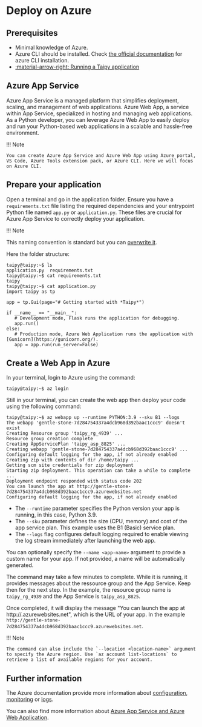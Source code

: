 # Deploy on Azure

## Prerequisites

- Minimal knowledge of Azure.
- Azure CLI should be installed. Check [the official documentation](https://learn.microsoft.com/en-us/cli/azure/install-azure-cli) for azure CLI installation.
- [:material-arrow-right: Running a Taipy application](../../run/index.md)


## Azure App Service

Azure App Service is a managed platform that simplifies deployment, scaling, and management of web applications. Azure Web App, a service within App Service, specialized in hosting and managing web applications. As a Python developer, you can leverage Azure Web App to easily deploy and run your Python-based web applications in a scalable and hassle-free environment.

!!! Note

    You can create Azure App Service and Azure Web App using Azure portal, VS Code, Azure Tools extension pack, or Azure CLI. Here we will focus on Azure CLI.

## Prepare your application

Open a terminal and go in the application folder. Ensure you have a `requirements.txt` file listing the required dependencies and your entrypoint Python file named `app.py` or `application.py`. These files are crucial for Azure App Service to correctly deploy your application.

!!! Note

   This naming convention is standard but you can [overwrite it](https://learn.microsoft.com/en-us/azure/app-service/configure-language-python).

Here the folder structure:
```shell
taipy@taipy:~$ ls
application.py  requirements.txt
taipy@taipy:~$ cat requirements.txt
taipy
taipy@taipy:~$ cat application.py
import taipy as tp

app = tp.Gui(page="# Getting started with *Taipy*")

if __name__ == "__main__":
   # Development mode, Flask runs the application for debugging.
   app.run()
else:
   # Production mode, Azure Web Application runs the application with [Gunicorn](https://gunicorn.org/).
   app = app.run(run_server=False)
```

## Create a Web App in Azure

In your terminal, login to Azure using the command:
```shell
taipy@taipy:~$ az login
```

Still in your terminal, you can create the web app then deploy your code using the following command:
```shell
taipy@taipy:~$ az webapp up --runtime PYTHON:3.9 --sku B1 --logs
The webapp 'gentle-stone-7d284754337a4dcb968d392baac1ccc9' doesn't exist
Creating Resource group 'taipy_rg_4939' ...
Resource group creation complete
Creating AppServicePlan 'taipy_asp_8825' ...
Creating webapp 'gentle-stone-7d284754337a4dcb968d392baac1ccc9' ...
Configuring default logging for the app, if not already enabled
Creating zip with contents of dir /home/taipy ...
Getting scm site credentials for zip deployment
Starting zip deployment. This operation can take a while to complete ...
Deployment endpoint responded with status code 202
You can launch the app at http://gentle-stone-7d284754337a4dcb968d392baac1ccc9.azurewebsites.net
Configuring default logging for the app, if not already enabled
```

- The `--runtime` parameter specifies the Python version your app is running, in this case, Python 3.9.
- The `--sku` parameter defines the size (CPU, memory) and cost of the app service plan. This example uses the B1 (Basic) service plan.
- The `--logs` flag configures default logging required to enable viewing the log stream immediately after launching the web app.

You can optionally specify the `--name <app-name>` argument to provide a custom name for your app. If not provided, a name will be automatically generated.

The command may take a few minutes to complete. While it is running, it provides messages about the ressource group and the App Service. Keep then for the next step. In the example, the resource group name is `taipy_rg_4939` and the App Service is `taipy_asp_8825`.

Once completed, it will display the message "You can launch the app at http://<app-name>.azurewebsites.net", which is the URL of your app. In the example `http://gentle-stone-7d284754337a4dcb968d392baac1ccc9.azurewebsites.net`.

!!! Note

    The command can also include the `--location <location-name>` argument to specify the Azure region. Use `az account list-locations` to retrieve a list of available regions for your account.


## Further information

The Azure documentation provide more information about [configuration](https://learn.microsoft.com/en-us/azure/app-service/configure-language-python), [monitoring](https://learn.microsoft.com/en-us/azure/app-service/overview-monitoring) or [logs](https://learn.microsoft.com/en-us/azure/app-service/troubleshoot-diagnostic-logs#enable-application-logging-linuxcontainer).

You can also find more information about [Azure App Service and Azure Web Application](https://learn.microsoft.com/en-us/azure/app-service/overview-hosting-plans).
